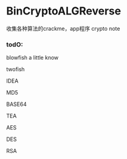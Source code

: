 # BinCryptoALGReverse
收集各种算法的crackme，app程序
crypto note

### todO:
blowfish  a little know

twofish

IDEA

MD5

BASE64

TEA

AES

DES

RSA
